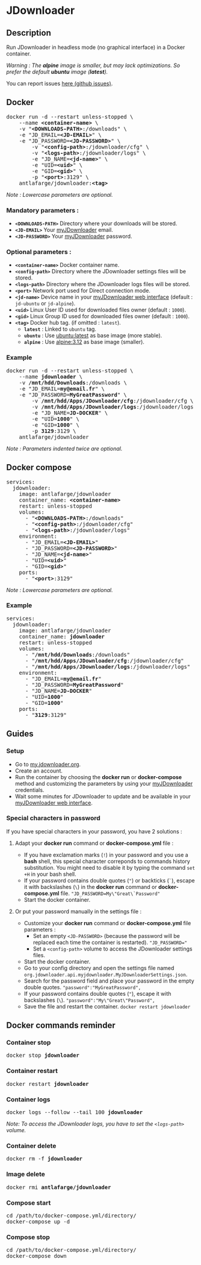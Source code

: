 # JDownloader

## Description

Run JDownloader in headless mode (no graphical interface) in a Docker container.

*Warning : The **alpine** image is smaller, but may lack optimizations. So prefer the default **ubuntu** image (**latest**).*

You can report issues [here (github issues)](https://github.com/antlafarge/jdownloader/issues).

## Docker

<pre>
docker run -d --restart unless-stopped &#92;  
    --name <b>&#60;container-name&#62;</b> &#92;  
    -v "<b>&#60;DOWNLOADS-PATH&#62;</b>:/downloads" &#92;  
    -e "JD_EMAIL=<b>&#60;JD-EMAIL&#62;</b>" &#92;  
    -e "JD_PASSWORD=<b>&#60;JD-PASSWORD&#62;</b>" &#92;  
        -v "<b>&#60;config-path&#62;</b>:/jdownloader/cfg" &#92;  
        -v "<b>&#60;logs-path&#62;</b>:/jdownloader/logs" &#92;  
        -e "JD_NAME=<b>&#60;jd-name&#62;</b>" &#92;  
        -e "UID=<b>&#60;uid&#62;</b>" &#92;  
        -e "GID=<b>&#60;gid&#62;</b>" &#92;  
        -p "<b>&#60;port&#62;</b>:3129" &#92;  
    antlafarge/jdownloader:<b>&#60;tag&#62;</b>
</pre>

*Note : Lowercase parameters are optional.*

### Mandatory parameters :

- **`<DOWNLOADS-PATH>`** Directory where your downloads will be stored.
- **`<JD-EMAIL>`** Your [myJDownloader](https://my.jdownloader.org) email.
- **`<JD-PASSWORD>`** Your [myJDownloader](https://my.jdownloader.org) password.

### Optional parameters :

- **`<container-name>`** Docker container name.
- **`<config-path>`** Directory where the JDownloader settings files will be stored.
- **`<logs-path>`** Directory where the JDownloader logs files will be stored.
- **`<port>`** Network port used for Direct connection mode.
- **`<jd-name>`** Device name in your [myJDownloader web interface](https://my.jdownloader.org) (default : `jd-ubuntu` or `jd-alpine`).
- **`<uid>`** Linux User ID used for downloaded files owner (default : `1000`).
- **`<gid>`** Linux Group ID used for downloaded files owner (default : `1000`).
- **`<tag>`** Docker hub tag. (if omitted : `latest`).
    - **`latest`** : Linked to `ubuntu` tag.
    - **`ubuntu`** : Use [ubuntu:latest](https://hub.docker.com/_/ubuntu?tab=tags&page=1&ordering=last_updated&name=latest) as base image (more stable).
    - **`alpine`** : Use [alpine:3.12](https://hub.docker.com/_/alpine?tab=tags&page=1&ordering=last_updated&name=3.12) as base image (smaller).

### Example

<pre>
docker run -d --restart unless-stopped \
    --name <b>jdownloader</b> \
    -v <b>/mnt/hdd/Downloads</b>:/downloads \
    -e "JD_EMAIL=<b>my@email.fr</b>" \
    -e "JD_PASSWORD=<b>MyGreatPassword</b>" \
        -v <b>/mnt/hdd/Apps/JDownloader/cfg</b>:/jdownloader/cfg \
        -v <b>/mnt/hdd/Apps/JDownloader/logs</b>:/jdownloader/logs \
        -e "JD_NAME=<b>JD-DOCKER</b>" \
        -e "UID=<b>1000</b>" \
        -e "GID=<b>1000</b>" \
        -p <b>3129</b>:3129 \
    antlafarge/jdownloader
</pre>

*Note : Parameters indented twice are optional.*

## Docker compose

<pre>
services:
  jdownloader:
    image: antlafarge/jdownloader
    container_name: <b>&#60;container-name&#62;</b>
    restart: unless-stopped
    volumes:
      - "<b>&#60;DOWNLOADS-PATH&#62;</b>:/downloads"
      - "<b>&#60;config-path&#62;</b>:/jdownloader/cfg"
      - "<b>&#60;logs-path&#62;</b>:/jdownloader/logs"
    environment:
      - "JD_EMAIL=<b>&#60;JD-EMAIL&#62;</b>"
      - "JD_PASSWORD=<b>&#60;JD-PASSWORD&#62;</b>"
      - "JD_NAME=<b>&#60;jd-name&#62;</b>"
      - "UID=<b>&#60;uid&#62;</b>"
      - "GID=<b>&#60;gid&#62;</b>"
    ports:
      - "<b>&#60;port&#62;</b>:3129"
</pre>

*Note : Lowercase parameters are optional.*

### Example

<pre>
services:
  jdownloader:
    image: antlafarge/jdownloader
    container_name: <b>jdownloader</b>
    restart: unless-stopped
    volumes:
      - "<b>/mnt/hdd/Downloads</b>:/downloads"
      - "<b>/mnt/hdd/Apps/JDownloader/cfg</b>:/jdownloader/cfg"
      - "<b>/mnt/hdd/Apps/JDownloader/logs</b>:/jdownloader/logs"
    environment:
      - "JD_EMAIL=<b>my@email.fr</b>"
      - "JD_PASSWORD=<b>MyGreatPassword</b>"
      - "JD_NAME=<b>JD-DOCKER</b>"
      - "UID=<b>1000</b>"
      - "GID=<b>1000</b>"
    ports:
      - "<b>3129</b>:3129"
</pre>

## Guides

### Setup

- Go to [my.jdownloader.org](https://my.jdownloader.org).
- Create an account.
- Run the container by choosing the **docker run** or **docker-compose** method and customizing the parameters by using your [myJDownloader](https://my.jdownloader.org) credentials.
- Wait some minutes for JDownloader to update and be available in your [myJDownloader web interface](https://my.jdownloader.org).

### Special characters in password

If you have special characters in your password, you have 2 solutions :

1. Adapt your **docker run** command or **docker-compose.yml** file :
    - If you have exclamation marks (`!`) in your password and you use a **bash** shell, this special character correponds to commands history substitution. You might need to disable it by typing the command `set +H` in your bash shell.
    - If your password contains double quotes (`"`) or backticks (`` ` ``), escape it with backslashes (`\`) in the **docker run** command or **docker-compose.yml** file. ``"JD_PASSWORD=My\"Great\`Password"``
    - Start the docker container.

2. Or put your password manually in the settings file :
    - Customize your **docker run** command or **docker-compose.yml** file parameters :
        - Set an empty `<JD-PASSWORD>` (because the password will be replaced each time the container is restarted). `"JD_PASSWORD="`
        - Set a `<config-path>` volume to access the JDownloader settings files.
    - Start the docker container.
    - Go to your config directory and open the settings file named `org.jdownloader.api.myjdownloader.MyJDownloaderSettings.json`.
    - Search for the password field and place your password in the empty double quotes. `"password":"MyGreatPassword",`
    - If your password contains double quotes (`"`), escape it with backslashes (`\`). `"password":"My\"Great\"Password",`
    - Save the file and restart the container. `docker restart jdownloader`

## Docker commands reminder

### Container stop

<pre>
docker stop <b>jdownloader</b>
</pre>

### Container restart

<pre>
docker restart <b>jdownloader</b>
</pre>

### Container logs

<pre>
docker logs --follow --tail 100 <b>jdownloader</b>
</pre>

*Note: To access the JDownloader logs, you have to set the `<logs-path>` volume.*

### Container delete

<pre>
docker rm -f <b>jdownloader</b>
</pre>

### Image delete

<pre>
docker rmi <b>antlafarge/jdownloader</b>
</pre>

### Compose start

<pre>
cd /path/to/docker-compose.yml/directory/
docker-compose up -d
</pre>

### Compose stop

<pre>
cd /path/to/docker-compose.yml/directory/
docker-compose down
</pre>
